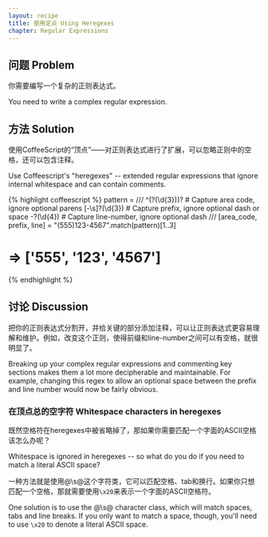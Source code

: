 ```yaml
---
layout: recipe
title: 使用定点 Using Heregexes
chapter: Regular Expressions
---
```

## 问题 Problem

你需要编写一个复杂的正则表达式。

You need to write a complex regular expression.

## 方法 Solution

使用CoffeeScript的“顶点”——对正则表达式进行了扩展，可以忽略正则中的空格，还可以包含注释。

Use Coffeescript's "heregexes" -- extended regular expressions that ignore internal whitespace and can contain comments.

{% highlight coffeescript %}
pattern = ///
  ^\(?(\d{3})\)? # Capture area code, ignore optional parens
  [-\s]?(\d{3})  # Capture prefix, ignore optional dash or space
  -?(\d{4})      # Capture line-number, ignore optional dash
///
[area_code, prefix, line] = "(555)123-4567".match(pattern)[1..3]
# => ['555', '123', '4567']
{% endhighlight %}

## 讨论 Discussion

把你的正则表达式分割开，并给关键的部分添加注释，可以让正则表达式更容易理解和维护。例如，改变这个正则，使得前缀和line-number之间可以有空格，就很明显了。

Breaking up your complex regular expressions and commenting key sections makes them a lot more decipherable and maintainable. For example, changing this regex to allow an optional space between the prefix and line number would now be fairly obvious.

### 在顶点总的空字符 Whitespace characters in heregexes

既然空格符在heregexes中被省略掉了，那如果你需要匹配一个字面的ASCII空格该怎么办呢？

Whitespace is ignored in heregexes -- so what do you do if you need to match a literal ASCII space?

一种方法就是使用@\s@这个字符类，它可以匹配空格、tab和换行。如果你只想匹配一个空格，那就需要使用`\x20`来表示一个字面的ASCII空格符。

One solution is to use the @\s@ character class, which will match spaces, tabs
and line breaks. If you only want to match a space, though, you'll need to use
`\x20` to denote a literal ASCII space.
